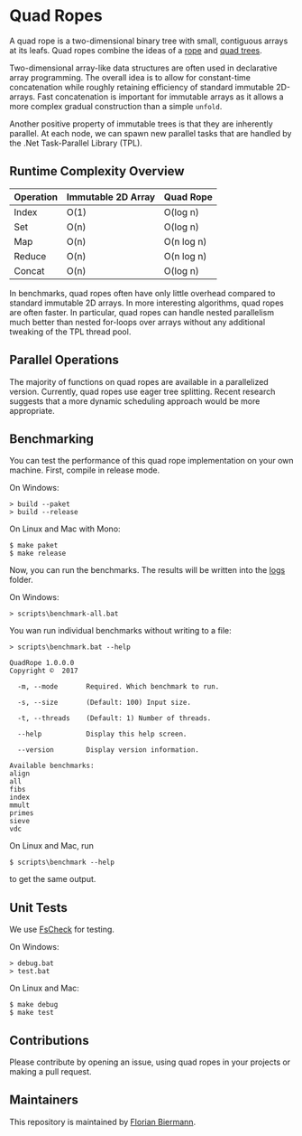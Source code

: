 # Quad Ropes #

A quad rope is a two-dimensional binary tree with small, contiguous arrays at its leafs. Quad ropes combine the ideas of a [rope](https://en.wikipedia.org/wiki/Rope_(data_structure)) and [quad trees](https://en.wikipedia.org/wiki/Quadtree).

Two-dimensional array-like data structures are often used in declarative array programming. The overall idea is to allow for constant-time concatenation while roughly retaining efficiency of standard immutable 2D-arrays. Fast concatenation is important for immutable arrays as it allows a more complex gradual construction than a simple ```unfold```.

Another positive property of immutable trees is that they are inherently parallel. At each node, we can spawn new parallel tasks that are handled by the .Net Task-Parallel Library (TPL).


## Runtime Complexity Overview ##

| Operation | Immutable 2D Array | Quad Rope  |
|-----------|--------------------|------------|
| Index     | O(1)               | O(log n)   |
| Set       | O(n)               | O(log n)   |
| Map       | O(n)               | O(n log n) |
| Reduce    | O(n)               | O(n log n) |
| Concat    | O(n)               | O(log n)   |

In benchmarks, quad ropes often have only little overhead compared to standard immutable 2D arrays. In more interesting algorithms, quad ropes are often faster. In particular, quad ropes can handle nested parallelism much better than nested for-loops over arrays without any additional tweaking of the TPL thread pool.


## Parallel Operations ##

The majority of functions on quad ropes are available in a parallelized version. Currently, quad ropes use eager tree splitting. Recent research suggests that a more dynamic scheduling approach would be more appropriate.


## Benchmarking ##

You can test the performance of this quad rope implementation on your own machine. First, compile in release mode.

On Windows:

```
> build --paket
> build --release
```

On Linux and Mac with Mono:

```
$ make paket
$ make release
```

Now, you can run the benchmarks. The results will be written into the [logs](\logs) folder.


On Windows:

```
> scripts\benchmark-all.bat
```

You wan run individual benchmarks without writing to a file:

```
> scripts\benchmark.bat --help

QuadRope 1.0.0.0
Copyright ©  2017

  -m, --mode       Required. Which benchmark to run.

  -s, --size       (Default: 100) Input size.

  -t, --threads    (Default: 1) Number of threads.

  --help           Display this help screen.

  --version        Display version information.

Available benchmarks:
align
all
fibs
index
mmult
primes
sieve
vdc
```

On Linux and Mac, run

```
$ scripts\benchmark --help
```

to get the same output.


## Unit Tests ##

We use [FsCheck](https://github.com/fscheck/FsCheck) for testing.

On Windows:

```
> debug.bat
> test.bat
```

On Linux and Mac:

```
$ make debug
$ make test
```

## Contributions ##

Please contribute by opening an issue, using quad ropes in your projects or making a pull request.


## Maintainers ##

This repository is maintained by [Florian Biermann](https://github.com/fbie).
